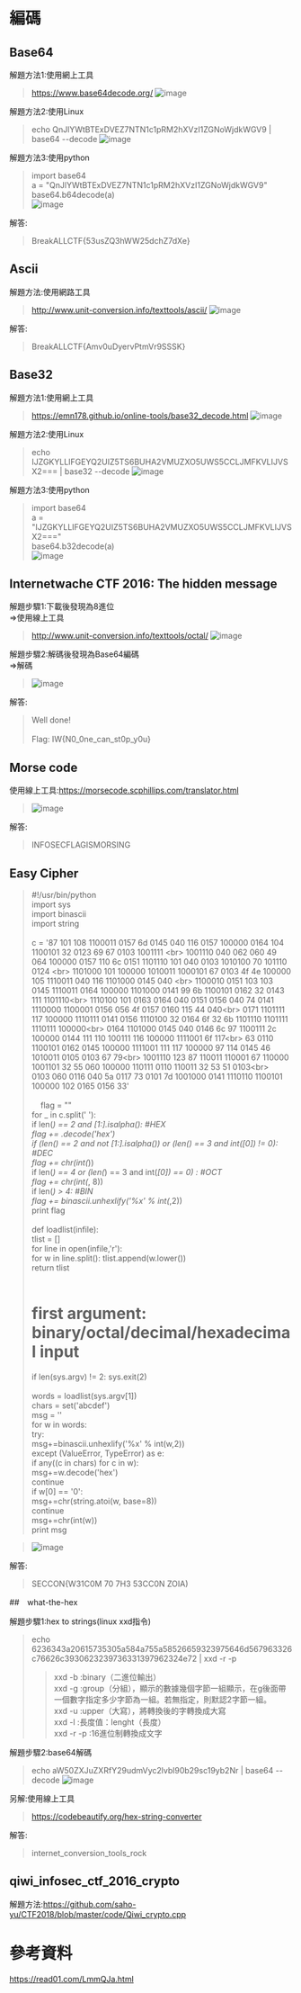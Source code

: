 # 編碼

## Base64

解題方法1:使用網上工具

>https://www.base64decode.org/
>![image](https://github.com/saho-yu/CTF2018/blob/master/code/pictures/Base64.png)

解題方法2:使用Linux

>echo QnJlYWtBTExDVEZ7NTN1c1pRM2hXVzI1ZGNoWjdkWGV9 | base64 --decode
>![image](https://github.com/saho-yu/CTF2018/blob/master/code/pictures/Base64(2).png)

解題方法3:使用python

>import base64<br>
>a = "QnJlYWtBTExDVEZ7NTN1c1pRM2hXVzI1ZGNoWjdkWGV9"<br>
>base64.b64decode(a)<br>
>![image](https://github.com/saho-yu/CTF2018/blob/master/code/pictures/Base64(3).png)

解答:

>BreakALLCTF{53usZQ3hWW25dchZ7dXe}


## Ascii

解題方法:使用網路工具

>http://www.unit-conversion.info/texttools/ascii/
>![image](https://github.com/saho-yu/CTF2018/blob/master/code/pictures/Ascii.png)

解答:

>BreakALLCTF{Amv0uDyervPtmVr9SSSK}


## Base32

解題方法1:使用網上工具

>https://emn178.github.io/online-tools/base32_decode.html
>![image](https://github.com/saho-yu/CTF2018/blob/master/code/pictures/Base32(1).png)

解題方法2:使用Linux

>echo IJZGKYLLIFGEYQ2UIZ5TS6BUHA2VMUZXO5UWS5CCLJMFKVLIJVSX2=== | base32 --decode
>![image](https://github.com/saho-yu/CTF2018/blob/master/code/pictures/Base32(2).png)

解題方法3:使用python

>import base64<br>
>a = "IJZGKYLLIFGEYQ2UIZ5TS6BUHA2VMUZXO5UWS5CCLJMFKVLIJVSX2==="<br>
>base64.b32decode(a)<br>
>![image](https://github.com/saho-yu/CTF2018/blob/master/code/pictures/Base32(3).png)


## Internetwache CTF 2016: The hidden message

解題步驟1:下載後發現為8進位<br>
=>使用線上工具

>http://www.unit-conversion.info/texttools/octal/
>![image](https://github.com/saho-yu/CTF2018/blob/master/code/pictures/the%20hidden%20message.png)

解題步驟2:解碼後發現為Base64編碼<br>
=>解碼

>![image](https://github.com/saho-yu/CTF2018/blob/master/code/pictures/the%20hidden%20message(2).png)

解答:

>Well done!<br>
><br>
>Flag: IW{N0_0ne_can_st0p_y0u}<br>


## Morse code

使用線上工具:https://morsecode.scphillips.com/translator.html<br>

>![image](https://github.com/saho-yu/CTF2018/blob/master/code/pictures/morse.png)

解答:

>INFOSECFLAGISMORSING


## Easy Cipher

>#!/usr/bin/python<br>
>import sys<br>
>import binascii<br>
>import string<br>
><br>
>c = '87 101 108 1100011 0157 6d 0145 040 116 0157 100000 0164 104 1100101 32 0123 69 67 0103 1001111 \<br>
>    1001110 040 062 060 49 064 100000 0157 110 6c 0151 1101110 101 040 0103 1010100 70 101110 0124 \<br>
>     1101000 101 100000 1010011 1000101 67 0103 4f 4e 100000 105 1110011 040 116 1101000 0145 040 \<br>
>     1100010 0151 103 103 0145 1110011 0164 100000 1101000 0141 99 6b 1100101 0162 32 0143 111 1101110\<br>
>     1110100 101 0163 0164 040 0151 0156 040 74 0141 1110000 1100001 0156 056 4f 0157 0160 115 44 040\<br>
>     0171 1101111 117 100000 1110111 0141 0156 1110100 32 0164 6f 32 6b 1101110 1101111 1110111 100000\<br>
>     0164 1101000 0145 040 0146 6c 97 1100111 2c 100000 0144 111 110 100111 116 100000 1111001 6f 117\<br>
>     63 0110 1100101 0162 0145 100000 1111001 111 117 100000 97 114 0145 46 1010011 0105 0103 67 79\<br>
>     1001110 123 87 110011 110001 67 110000 1001101 32 55 060 100000 110111 0110 110011 32 53 51 0103\<br>
>     0103 060 0116 040 5a 0117 73 0101 7d 1001000 0141 1110110 1100101 100000 102 0165 0156 33'<br>
><br>     
>flag = ""<br>
>for _ in c.split(' '):<br>
>  if len(_) == 2 and _[1:].isalpha(): #HEX<br>
>    flag += _.decode('hex')<br>
>  if (len(_) == 2 and not _[1:].isalpha()) or (len(_) == 3 and int(_[0]) != 0): #DEC<br>
>    flag += chr(int(_))<br>
>  if len(_) == 4 or (len(_) == 3 and int(_[0]) == 0) : #OCT<br>
>   flag += chr(int(_, 8))<br>
>  if len(_) > 4: #BIN<br>
>    flag += binascii.unhexlify('%x' % int(_,2))<br>
>print flag<br>
><br>
>def loadlist(infile):<br>
>	tlist = []<br>
>	for line in open(infile,'r'):<br>
>		for w in line.split(): tlist.append(w.lower())<br>
>	return tlist<br>
><br>
># first argument: binary/octal/decimal/hexadecimal input<br>
>if len(sys.argv) != 2: sys.exit(2)<br>
><br>
>words = loadlist(sys.argv[1])<br>
>chars = set('abcdef')<br>
>msg = ''<br>
>for w in words:<br>
>	try:<br>
>		msg+=binascii.unhexlify('%x' % int(w,2))<br>
>	except (ValueError, TypeError) as e:<br>
>		if any((c in chars) for c in w):<br>
>			msg+=w.decode('hex')<br>
>			continue<br>
>		if w[0] == '0':<br>
>			msg+=chr(string.atoi(w, base=8))<br>
>			continue<br>
>		msg+=chr(int(w))<br>
>print msg<br>

>![image](https://github.com/saho-yu/CTF2018/blob/master/code/pictures/easy%20cipher.png)

解答:

>SECCON{W31C0M 70 7H3 53CC0N ZOIA)

##　what-the-hex

解題步驟1:hex to strings(linux xxd指令)

>echo 6236343a20615735305a584a755a58526659323975646d567963326c76626c3930623239736331397962324e72 | xxd -r -p
>>xxd -b :binary（二進位輸出）<br>
>>xxd -g :group（分組），顯示的數據幾個字節一組顯示，在g後面帶一個數字指定多少字節為一組。若無指定，則默認2字節一組。<br>
>>xxd -u :upper（大寫），將轉換後的字轉換成大寫<br>
>>xxd -l :長度值：lenght（長度）<br>
>>xxd -r -p :16進位制轉換成文字<br>

解題步驟2:base64解碼

>echo aW50ZXJuZXRfY29udmVyc2lvbl90b29sc19yb2Nr | base64 --decode
>![image](https://github.com/saho-yu/CTF2018/blob/master/code/pictures/what-the-hex.png)

另解:使用線上工具

>https://codebeautify.org/hex-string-converter

解答:

>internet_conversion_tools_rock


## qiwi_infosec_ctf_2016_crypto

解題方法:https://github.com/saho-yu/CTF2018/blob/master/code/Qiwi_crypto.cpp






# 參考資料
https://read01.com/LmmQJa.html
